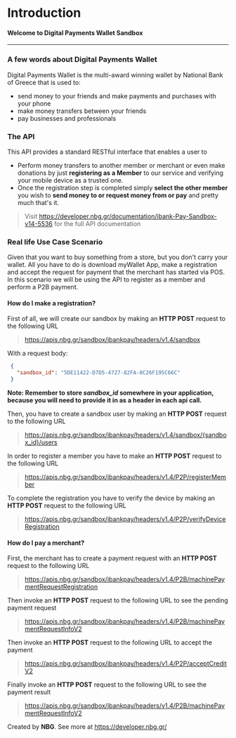 # **Introduction**
#### Welcome to Digital Payments Wallet Sandbox
------------------------------------------------------------------------------------------

### A few words about Digital Payments Wallet 
Digital Payments Wallet is the multi-award winning wallet by National Bank of Greece that is used to:
- send money to your friends and make payments and purchases with your phone
- make money transfers between your friends
- pay businesses and professionals

### The API
This API provides a standard RESTful interface that enables a user to
- Perform money transfers to another member or merchant or even make donations by just  **registering as a Member**  to our service and verifying your mobile device as a trusted one. 
- Once the registration step is completed simply  **select the other member**  you wish to  **send money to or request money from or pay**  and pretty much that's it.
> Visit https://developer.nbg.gr/documentation/ibank-Pay-Sandbox-v14-5536
> for the full API documentation
> 
### Real life Use Case Scenario
Given that you want to buy something from a store, but you don't carry your wallet. 
All you have to do is download myWallet App, make a registration and accept the request for payment that the merchant has started via POS.
In this scenario we will be using the API to register as a member and perform a P2B payment.

#### How do I make a registration?
First of all, we will create our sandbox by making an **HTTP POST** request to the following URL
>https://apis.nbg.gr/sandbox/ibankpay/headers/v1.4/sandbox

With a request body:
```json
 {
   "sandbox_id": "5DE11422-D7D5-4727-82FA-0C26F195C66C"
 }
``` 

**Note: Remember to store *sandbox_id* somewhere in your application, because you will need to provide it in as a header in each api call.**

Then, you have to create a sandbox user by making an **HTTP POST** request to the following URL
>https://apis.nbg.gr/sandbox/ibankpay/headers/v1.4/sandbox/{sandbox_id}/users

In order to register a member you have to make an **HTTP POST** request to the following URL
>https://apis.nbg.gr/sandbox/ibankpay/headers/v1.4/P2P/registerMember

To complete the registration you have to verify the device by making an **HTTP POST** request to the following URL
>https://apis.nbg.gr/sandbox/ibankpay/headers/v1.4/P2P/verifyDeviceRegistration
  
#### How do I pay a merchant?

First, the merchant has to create a payment request with an **HTTP POST** request to the following URL
>https://apis.nbg.gr/sandbox/ibankpay/headers/v1.4/P2B/machinePaymentRequestRegistration

Then invoke an **HTTP POST** request to the following URL to see the pending payment request
>https://apis.nbg.gr/sandbox/ibankpay/headers/v1.4/P2B/machinePaymentRequestInfoV2

Then invoke an **HTTP POST** request to the following URL to accept the payment
>https://apis.nbg.gr/sandbox/ibankpay/headers/v1.4/P2P/acceptCreditV2 

Finally invoke an **HTTP POST** request to the following URL to see the payment result
>https://apis.nbg.gr/sandbox/ibankpay/headers/v1.4/P2B/machinePaymentRequestInfoV2

Created by **NBG**. 
See more at https://developer.nbg.gr/
